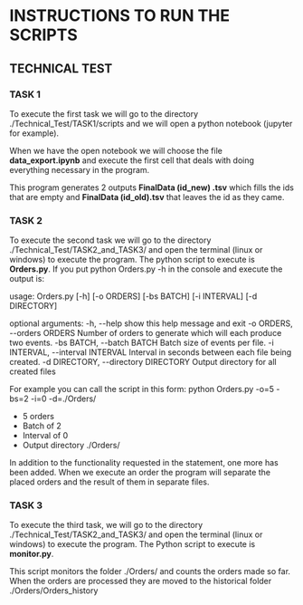 ﻿# INSTRUCTIONS TO RUN THE SCRIPTS

## TECHNICAL TEST

### TASK 1
To execute the first task we will go to the directory ./Technical_Test/TASK1/scripts and we will open a python notebook (jupyter for example).

When we have the open notebook we will choose the file **data_export.ipynb** and execute the first cell that deals with doing everything necessary in the program.

This program generates 2 outputs **FinalData (id_new) .tsv** which fills the ids that are empty and **FinalData (id_old).tsv** that leaves the id as they came.

### TASK 2

To execute the second task we will go to the directory ./Technical_Test/TASK2_and_TASK3/ and open the terminal (linux or windows) to execute the program.
The python script to execute is **Orders.py**. If you put python Orders.py -h in the console and execute the output is:

usage: Orders.py [-h] [-o ORDERS] [-bs BATCH] [-i INTERVAL] [-d DIRECTORY]

optional arguments:
  -h, --help            show this help message and exit
  -o ORDERS, --orders ORDERS
                        Number of orders to generate which will each produce
                        two events.
  -bs BATCH, --batch BATCH
                        Batch size of events per file.
  -i INTERVAL, --interval INTERVAL
                        Interval in seconds between each file being created.
  -d DIRECTORY, --directory DIRECTORY
                        Output directory for all created files

For example you can call the script in this form:
python Orders.py  -o=5 -bs=2 -i=0 -d=./Orders/

 - 5 orders
 - Batch of 2
 - Interval of 0
 - Output directory ./Orders/

In addition to the functionality requested in the statement, one more has been added. When we execute an order the program will separate the placed orders and the result of them in separate files.


### TASK 3

To execute the third task, we will go to the directory ./Technical_Test/TASK2_and_TASK3/ and open the terminal (linux or windows) to execute the program.
The Python script to execute is **monitor.py**. 

This script monitors the folder ./Orders/ and counts the orders made so far. When the orders are processed they are moved to the historical folder ./Orders/Orders_history
